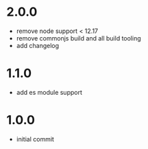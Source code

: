 # 2.0.0
* remove node support < 12.17
* remove commonjs build and all build tooling
* add changelog


# 1.1.0
* add es module support


# 1.0.0
* initial commit

